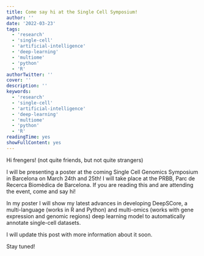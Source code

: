 ```yaml
---
title: Come say hi at the Single Cell Symposium!
author: ''
date: '2022-03-23'
tags:
  - 'research'
  - 'single-cell'
  - 'artificial-intelligence'
  - 'deep-learning'
  - 'multiome'
  - 'python'
  - 'R'
authorTwitter: ''
cover: ''
description: ''
keywords:
  - 'research'
  - 'single-cell'
  - 'artificial-intelligence'
  - 'deep-learning'
  - 'multiome'
  - 'python'
  - 'R'
readingTime: yes
showFullContent: yes
---
```


Hi frengers! (not quite friends, but not quite strangers)

I will be presenting a poster at the coming Single Cell Genomics Symposium in Barcelona on March 24th and 25th! I will take place at the PRBB, Parc de Recerca Biomèdica de Barcelona. If you are reading this and are attending the event, come and say hi!

In my poster I will show my latest advances in developing DeepSCore, a multi-language (works in R and Python) and multi-omics (works with gene expression and genomic regions) deep learning model to automatically annotate single-cell datasets.

I will update this post with more information about it soon.

Stay tuned!
